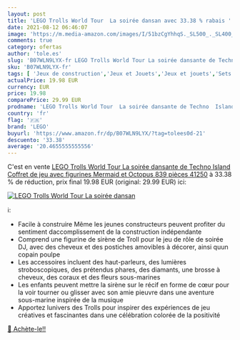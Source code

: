 ```yaml
---
layout: post
title: 'LEGO Trolls World Tour  La soirée dansan avec 33.38 % rabais '
date: 2021-08-12 06:46:07
image: 'https://m.media-amazon.com/images/I/51bzCgYhhqS._SL500_._SL400_.jpg'
comments: true
category: ofertas
author: 'tole.es'
slug: 'B07WLN9LYX-fr LEGO Trolls World Tour La soirée dansante de Techno Island...'
sku: 'B07WLN9LYX-fr'
tags: [ 'Jeux de construction','Jeux et Jouets','Jeux et jouets','Sets de jeux de construction','lego', ]
actualPrice: 19.98 EUR
currency: EUR
price: 19.98
comparePrice: 29.99 EUR
prodname: 'LEGO Trolls World Tour  La soirée dansante de Techno  Island Coffret de jeu avec figurines Mermaid et Octopus  839 pièces  41250'
country: 'fr'
flag: '🇫🇷'
brand: 'LEGO'
buyurl: 'https://www.amazon.fr/dp/B07WLN9LYX/?tag=tolees0d-21'
descuento: '33.38'
average: '20.4655555555556'
---
```


C'est en vente [LEGO Trolls World Tour  La soirée dansante de Techno  Island Coffret de jeu avec figurines Mermaid et Octopus  839 pièces  41250](https://www.amazon.fr/dp/B07WLN9LYX/?tag=tolees0d-21)  à  33.38 % de réduction, prix final  19.98 EUR (original: 29.99 EUR) ici:

[![LEGO Trolls World Tour  La soirée dansan](https://m.media-amazon.com/images/I/51bzCgYhhqS._SL500_._SL400_.jpg)](https://www.amazon.fr/dp/B07WLN9LYX/?tag=tolees0d-21)

ℹ️:

- Facile à construire Même les jeunes constructeurs peuvent profiter du sentiment daccomplissement de la construction indépendante
- Comprend une figurine de sirène de Troll pour le jeu de rôle de soirée DJ, avec des cheveux et des postiches amovibles à décorer, ainsi quun copain poulpe
- Les accessoires incluent des haut-parleurs, des lumières stroboscopiques, des prétendus phares, des diamants, une brosse à cheveux, des coraux et des fleurs sous-marines
- Les enfants peuvent mettre la sirène sur le récif en forme de cœur pour la voir tourner ou glisser avec son amie pieuvre dans une aventure sous-marine inspirée de la musique
- Apportez lunivers des Trolls pour inspirer des expériences de jeu créatives et fascinantes dans une célébration colorée de la positivité

[🛒 Achète-le!!](https://www.amazon.fr/dp/B07WLN9LYX/?tag=tolees0d-21)
